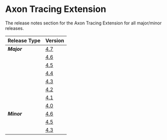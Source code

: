 # Axon Tracing Extension

The release notes section for the Axon Tracing Extension for all major/minor releases.

| Release Type | Version                                                    |
|:-------------|:-----------------------------------------------------------|
| _**Major**_  | [4.7](rn-tracing-major-releases.md#release-47)             |
|              | [4.6](rn-tracing-major-releases.md#release-46)             |
|              | [4.5](rn-tracing-major-releases.md#release-45)             |
|              | [4.4](rn-tracing-major-releases.md#release-44)             |
|              | [4.3](rn-tracing-major-releases.md#release-43)             |
|              | [4.2](rn-tracing-major-releases.md#release-42---milestone) |
|              | [4.1](rn-tracing-major-releases.md#release-41---milestone) |
|              | [4.0](rn-tracing-major-releases.md#release-40---milestone) |
| _**Minor**_  | [4.6](rn-tracing-minor-releases.md#release-46)             |
|              | [4.5](rn-tracing-minor-releases.md#release-45)             |
|              | [4.3](rn-tracing-minor-releases.md#release-43)             |

